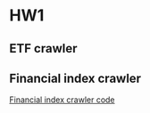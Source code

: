 # HW1

## ETF crawler

## Financial index crawler
 [Financial index crawler code](https://github.com/tzuhuailin/2019_Fintech_Text_Mining_and_Machine_Learning/blob/master/HW1/Financial%20index%20crawler.ipynb)
